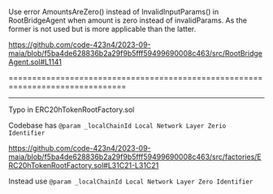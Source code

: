 Use error AmountsAreZero() instead of InvalidInputParams() in RootBridgeAgent when amount is zero instead of invalidParams.
As the former is not used but is more applicable than the latter.

https://github.com/code-423n4/2023-09-maia/blob/f5ba4de628836b2a29f9b5fff59499690008c463/src/RootBridgeAgent.sol#L1141


===============================================================================
_______________________________________________________________________________

Typo in ERC20hTokenRootFactory.sol

Codebase has 
`@param _localChainId Local Network Layer Zerio Identifier`

https://github.com/code-423n4/2023-09-maia/blob/f5ba4de628836b2a29f9b5fff59499690008c463/src/factories/ERC20hTokenRootFactory.sol#L31C21-L31C21

Instead use
`@param _localChainId Local Network Layer Zero Identifier`

